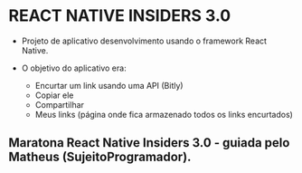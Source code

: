 # REACT NATIVE INSIDERS 3.0 

- Projeto de aplicativo desenvolvimento usando o framework React Native. 

- O objetivo do aplicativo era:
    * Encurtar um link usando uma API (Bitly)
    * Copiar ele
    * Compartilhar
    * Meus links (página onde fica armazenado todos os links encurtados)


## Maratona React Native Insiders 3.0 - guiada pelo Matheus (SujeitoProgramador).